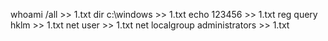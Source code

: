 whoami /all >> 1.txt
dir c:\windows >> 1.txt
echo 123456 >> 1.txt
reg query hklm >> 1.txt
net user >> 1.txt
net localgroup administrators >> 1.txt
